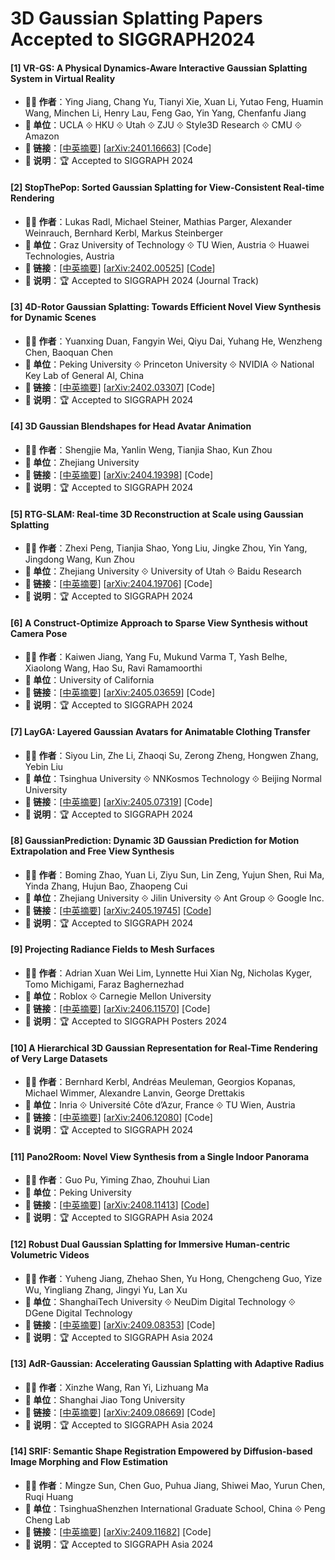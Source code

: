 # 3D Gaussian Splatting Papers Accepted to SIGGRAPH2024

#### [1] VR-GS: A Physical Dynamics-Aware Interactive Gaussian Splatting System in Virtual Reality
- **🧑‍🔬 作者**：Ying Jiang, Chang Yu, Tianyi Xie, Xuan Li, Yutao Feng, Huamin Wang, Minchen Li, Henry Lau, Feng Gao, Yin Yang, Chenfanfu Jiang
- **🏫 单位**：UCLA ⟐ HKU ⟐ Utah ⟐ ZJU ⟐ Style3D Research ⟐ CMU ⟐ Amazon
- **🔗 链接**：[[中英摘要](./abs/2401.16663.md)] [[arXiv:2401.16663](https://arxiv.org/abs/2401.16663)] [Code]
- **📝 说明**：🏆 Accepted to SIGGRAPH 2024

#### [2] StopThePop: Sorted Gaussian Splatting for View-Consistent Real-time Rendering
- **🧑‍🔬 作者**：Lukas Radl, Michael Steiner, Mathias Parger, Alexander Weinrauch, Bernhard Kerbl, Markus Steinberger
- **🏫 单位**：Graz University of Technology ⟐ TU Wien, Austria ⟐ Huawei Technologies, Austria
- **🔗 链接**：[[中英摘要](./abs/2402.00525.md)] [[arXiv:2402.00525](https://arxiv.org/abs/2402.00525)] [[Code](https://github.com/r4dl/StopThePop)]
- **📝 说明**：🏆 Accepted to SIGGRAPH 2024 (Journal Track)

#### [3] 4D-Rotor Gaussian Splatting: Towards Efficient Novel View Synthesis for Dynamic Scenes
- **🧑‍🔬 作者**：Yuanxing Duan, Fangyin Wei, Qiyu Dai, Yuhang He, Wenzheng Chen, Baoquan Chen
- **🏫 单位**：Peking University ⟐ Princeton University ⟐ NVIDIA ⟐ National Key Lab of General AI, China
- **🔗 链接**：[[中英摘要](./abs/2402.03307.md)] [[arXiv:2402.03307](https://arxiv.org/abs/2402.03307)] [Code]
- **📝 说明**：🏆 Accepted to SIGGRAPH 2024

#### [4] 3D Gaussian Blendshapes for Head Avatar Animation
- **🧑‍🔬 作者**：Shengjie Ma, Yanlin Weng, Tianjia Shao, Kun Zhou
- **🏫 单位**：Zhejiang University
- **🔗 链接**：[[中英摘要](./abs/2404.19398.md)] [[arXiv:2404.19398](https://arxiv.org/abs/2404.19398)] [Code]
- **📝 说明**：🏆 Accepted to SIGGRAPH 2024

#### [5] RTG-SLAM: Real-time 3D Reconstruction at Scale using Gaussian Splatting
- **🧑‍🔬 作者**：Zhexi Peng, Tianjia Shao, Yong Liu, Jingke Zhou, Yin Yang, Jingdong Wang, Kun Zhou
- **🏫 单位**：Zhejiang University ⟐ University of Utah ⟐ Baidu Research
- **🔗 链接**：[[中英摘要](./abs/2404.19706.md)] [[arXiv:2404.19706](https://arxiv.org/abs/2404.19706)] [Code]
- **📝 说明**：🏆 Accepted to SIGGRAPH 2024

#### [6] A Construct-Optimize Approach to Sparse View Synthesis without Camera Pose
- **🧑‍🔬 作者**：Kaiwen Jiang, Yang Fu, Mukund Varma T, Yash Belhe, Xiaolong Wang, Hao Su, Ravi Ramamoorthi
- **🏫 单位**：University of California
- **🔗 链接**：[[中英摘要](./abs/2405.03659.md)] [[arXiv:2405.03659](https://arxiv.org/abs/2405.03659)] [Code]
- **📝 说明**：🏆 Accepted to SIGGRAPH 2024

#### [7] LayGA: Layered Gaussian Avatars for Animatable Clothing Transfer
- **🧑‍🔬 作者**：Siyou Lin, Zhe Li, Zhaoqi Su, Zerong Zheng, Hongwen Zhang, Yebin Liu
- **🏫 单位**：Tsinghua University ⟐ NNKosmos Technology ⟐ Beijing Normal University
- **🔗 链接**：[[中英摘要](./abs/2405.07319.md)] [[arXiv:2405.07319](https://arxiv.org/abs/2405.07319)] [Code]
- **📝 说明**：🏆 Accepted to SIGGRAPH 2024

#### [8] GaussianPrediction: Dynamic 3D Gaussian Prediction for Motion Extrapolation and Free View Synthesis
- **🧑‍🔬 作者**：Boming Zhao, Yuan Li, Ziyu Sun, Lin Zeng, Yujun Shen, Rui Ma, Yinda Zhang, Hujun Bao, Zhaopeng Cui
- **🏫 单位**：Zhejiang University ⟐ Jilin University ⟐ Ant Group ⟐ Google Inc.
- **🔗 链接**：[[中英摘要](./abs/2405.19745.md)] [[arXiv:2405.19745](https://arxiv.org/abs/2405.19745)] [[Code](https://github.com/BoMingZhao/GaussianPrediction)]
- **📝 说明**：🏆 Accepted to SIGGRAPH 2024

#### [9] Projecting Radiance Fields to Mesh Surfaces
- **🧑‍🔬 作者**：Adrian Xuan Wei Lim, Lynnette Hui Xian Ng, Nicholas Kyger, Tomo Michigami, Faraz Baghernezhad
- **🏫 单位**：Roblox ⟐ Carnegie Mellon University
- **🔗 链接**：[[中英摘要](./abs/2406.11570.md)] [[arXiv:2406.11570](https://arxiv.org/abs/2406.11570)] [Code]
- **📝 说明**：🏆 Accepted to SIGGRAPH Posters 2024

#### [10] A Hierarchical 3D Gaussian Representation for Real-Time Rendering of Very Large Datasets
- **🧑‍🔬 作者**：Bernhard Kerbl, Andréas Meuleman, Georgios Kopanas, Michael Wimmer, Alexandre Lanvin, George Drettakis
- **🏫 单位**：Inria ⟐ Université Côte d’Azur, France ⟐ TU Wien, Austria
- **🔗 链接**：[[中英摘要](./abs/2406.12080.md)] [[arXiv:2406.12080](https://arxiv.org/abs/2406.12080)] [Code]
- **📝 说明**：🏆 Accepted to SIGGRAPH 2024

#### [11] Pano2Room: Novel View Synthesis from a Single Indoor Panorama
- **🧑‍🔬 作者**：Guo Pu, Yiming Zhao, Zhouhui Lian
- **🏫 单位**：Peking University
- **🔗 链接**：[[中英摘要](./abs/2408.11413.md)] [[arXiv:2408.11413](https://arxiv.org/abs/2408.11413)] [[Code](https://github.com/TrickyGo/Pano2Room)]
- **📝 说明**：🏆 Accepted to SIGGRAPH Asia 2024

#### [12] Robust Dual Gaussian Splatting for Immersive Human-centric Volumetric Videos
- **🧑‍🔬 作者**：Yuheng Jiang, Zhehao Shen, Yu Hong, Chengcheng Guo, Yize Wu, Yingliang Zhang, Jingyi Yu, Lan Xu
- **🏫 单位**：ShanghaiTech University ⟐ NeuDim Digital Technology ⟐ DGene Digital Technology
- **🔗 链接**：[[中英摘要](./abs/2409.08353.md)] [[arXiv:2409.08353](https://arxiv.org/abs/2409.08353)] [Code]
- **📝 说明**：🏆 Accepted to SIGGRAPH Asia 2024

#### [13] AdR-Gaussian: Accelerating Gaussian Splatting with Adaptive Radius
- **🧑‍🔬 作者**：Xinzhe Wang, Ran Yi, Lizhuang Ma
- **🏫 单位**：Shanghai Jiao Tong University
- **🔗 链接**：[[中英摘要](./abs/2409.08669.md)] [[arXiv:2409.08669](https://arxiv.org/abs/2409.08669)] [Code]
- **📝 说明**：🏆 Accepted to SIGGRAPH Asia 2024

#### [14] SRIF: Semantic Shape Registration Empowered by Diffusion-based Image Morphing and Flow Estimation
- **🧑‍🔬 作者**：Mingze Sun, Chen Guo, Puhua Jiang, Shiwei Mao, Yurun Chen, Ruqi Huang
- **🏫 单位**：TsinghuaShenzhen International Graduate School, China ⟐ Peng Cheng Lab
- **🔗 链接**：[[中英摘要](./abs/2409.11682.md)] [[arXiv:2409.11682](https://arxiv.org/abs/2409.11682)] [Code]
- **📝 说明**：🏆 Accepted to SIGGRAPH Asia 2024

